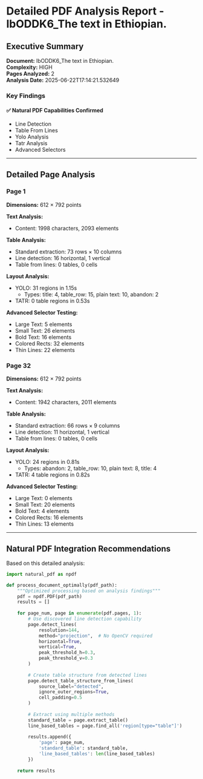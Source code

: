 # Detailed PDF Analysis Report - lbODDK6_The text in Ethiopian.

## Executive Summary

**Document:** lbODDK6_The text in Ethiopian.  
**Complexity:** HIGH  
**Pages Analyzed:** 2  
**Analysis Date:** 2025-06-22T17:14:21.532649

### Key Findings

#### ✅ Natural PDF Capabilities Confirmed

- Line Detection
- Table From Lines
- Yolo Analysis
- Tatr Analysis
- Advanced Selectors

---

## Detailed Page Analysis

### Page 1

**Dimensions:** 612 × 792 points

**Text Analysis:**
- Content: 1998 characters, 2093 elements

**Table Analysis:**
- Standard extraction: 73 rows × 10 columns
- Line detection: 16 horizontal, 1 vertical
- Table from lines: 0 tables, 0 cells

**Layout Analysis:**
- YOLO: 31 regions in 1.15s
  - Types: title: 4, table_row: 15, plain text: 10, abandon: 2
- TATR: 0 table regions in 0.53s

**Advanced Selector Testing:**
- Large Text: 5 elements
- Small Text: 26 elements
- Bold Text: 16 elements
- Colored Rects: 32 elements
- Thin Lines: 22 elements


### Page 32

**Dimensions:** 612 × 792 points

**Text Analysis:**
- Content: 1942 characters, 2011 elements

**Table Analysis:**
- Standard extraction: 66 rows × 9 columns
- Line detection: 11 horizontal, 1 vertical
- Table from lines: 0 tables, 0 cells

**Layout Analysis:**
- YOLO: 24 regions in 0.81s
  - Types: abandon: 2, table_row: 10, plain text: 8, title: 4
- TATR: 4 table regions in 0.82s

**Advanced Selector Testing:**
- Large Text: 0 elements
- Small Text: 20 elements
- Bold Text: 4 elements
- Colored Rects: 16 elements
- Thin Lines: 13 elements


---

## Natural PDF Integration Recommendations

Based on this detailed analysis:

```python
import natural_pdf as npdf

def process_document_optimally(pdf_path):
    """Optimized processing based on analysis findings"""
    pdf = npdf.PDF(pdf_path)
    results = []
    
    for page_num, page in enumerate(pdf.pages, 1):
        # Use discovered line detection capability
        page.detect_lines(
            resolution=144,
            method="projection",  # No OpenCV required
            horizontal=True,
            vertical=True,
            peak_threshold_h=0.3,
            peak_threshold_v=0.3
        )
        
        # Create table structure from detected lines
        page.detect_table_structure_from_lines(
            source_label="detected",
            ignore_outer_regions=True,
            cell_padding=0.5
        )
        
        # Extract using multiple methods
        standard_table = page.extract_table()
        line_based_tables = page.find_all('region[type="table"]')
        
        results.append({
            'page': page_num,
            'standard_table': standard_table,
            'line_based_tables': len(line_based_tables)
        })
    
    return results
```


